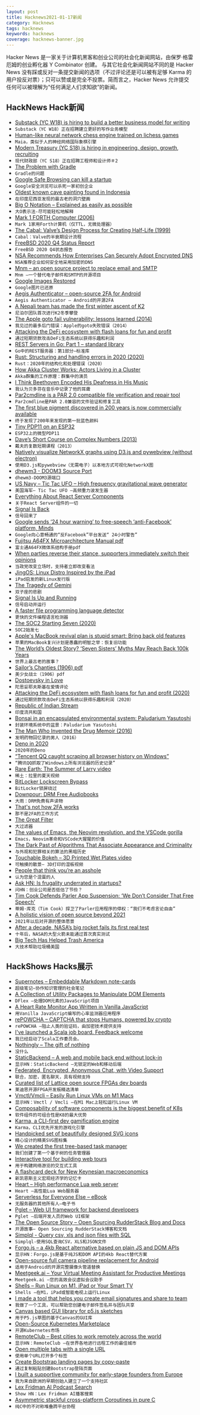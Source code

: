 ```yaml
---
layout: post
title: Hacknews2021-01-17新闻
category: Hacknews
tags: hacknews
keywords: hacknews
coverage: hacknews-banner.jpg
---
```


Hacker News 是一家关于计算机黑客和创业公司的社会化新闻网站，由保罗·格雷厄姆的创业孵化器 Y Combinator 创建。
与其它社会化新闻网站不同的是 Hacker News 没有踩或反对一条提交新闻的选项（不过评论还是可以被有足够 Karma 的用户投反对票）；只可以赞或是完全不投票。简而言之，Hacker News 允许提交任何可以被理解为“任何满足人们求知欲”的新闻。

## HackNews Hack新闻


- [Substack (YC W18) is hiring to build a better business model for writing](https://substack.com/jobs)
- `Substack（YC W18）正在招聘建立更好的写作业务模型`
- [Human-like neural network chess engine trained on lichess games](https://maiachess.com/)
- `Maia，类似于人的神经网络国际象棋引擎`
- [Modern Treasury (YC S18) is hiring in engineering, design, growth, recruiting](https://angel.co/company/moderntreasury)
- `现代财政部（YC S18）正在招聘工程师和设计师＃2`
- [The Problem with Gradle](https://www.bruceeckel.com/2021/01/02/the-problem-with-gradle/)
- `Gradle的问题`
- [Google Safe Browsing can kill a startup](https://gomox.medium.com/google-safe-browsing-can-kill-your-startup-7d73c474b98d)
- `Google安全浏览可以杀死一家初创企业`
- [Oldest known cave painting found in Indonesia](https://phys.org/news/2021-01-world-oldest-cave-indonesia.html)
- `在印度尼西亚发现的最古老的洞穴壁画`
- [Big O Notation – Explained as easily as possible](https://thatcomputerscientist.com/big-o-notation-explained-as-easily-as-possible)
- `大O表示法-尽可能轻松地解释`
- [Mark 1 FORTH Computer (2006)](http://www.aholme.co.uk/Mk1/Architecture.htm)
- `Mark 1家用Forth计算机（仅TTL，无微处理器）`
- [The Cabal: Valve’s Design Process for Creating Half-Life (1999)](https://www.gamasutra.com/view/feature/131815/the_cabal_valves_design_process_.php)
- `Cabal：Valve的半衰期设计流程`
- [FreeBSD 2020 Q4 Status Report](https://www.freebsd.org/news/status/report-2020-10-2020-12.html)
- `FreeBSD 2020 Q4状态报告`
- [NSA Recommends How Enterprises Can Securely Adopt Encrypted DNS](https://www.nsa.gov/News-Features/Feature-Stories/Article-View/Article/2471956/nsa-recommends-how-enterprises-can-securely-adopt-encrypted-dns/)
- `NSA推荐企业如何安全地采用加密的DNS`
- [Mnm – an open source project to replace email and SMTP](https://mnmnotmail.org/)
- `Mnm –一个替代电子邮件和SMTP的开源项目`
- [Google Images Restored](https://github.com/fanfare/googleimagesrestored)
- `Google图片已还原`
- [Aegis Authenticator – open-source 2FA for Android](https://getaegis.app/)
- `Aegis Authenticator – Android的开源2FA`
- [A Nepali team has made the first winter ascent of K2](http://www.alpinist.com/doc/web21w/newswire-k2-first-winter-ascent)
- `尼泊尔团队首次进行K2冬季攀登`
- [The Apple goto fail vulnerability: lessons learned (2014)](https://dwheeler.com/essays/apple-goto-fail.html)
- `我见过的最多后门错误：Apple的goto失败错误（2014）`
- [Attacking the DeFi ecosystem with flash loans for fun and profit](https://arxiv.org/abs/2003.03810)
- `通过短期贷款攻击DeFi生态系统以获得乐趣和利润`
- [REST Servers in Go: Part 1 – standard library](https://eli.thegreenplace.net/2021/rest-servers-in-go-part-1-standard-library/)
- `Go中的REST服务器：第1部分–标准库`
- [Rust: Structuring and handling errors in 2020 (2020)](https://nick.groenen.me/posts/rust-error-handling/)
- `Rust：2020年的结构化和处理错误（2020）`
- [How Akka Cluster Works: Actors Living in a Cluster](https://www.lightbend.com/blog/how-akka-cluster-works-actors-living-in-a-cluster)
- `Akka群集的工作原理：群集中的演员`
- [I Think Beethoven Encoded His Deafness in His Music](https://www.nytimes.com/2020/12/27/arts/music/beethoven-hearing-loss-deafness.html)
- `我认为贝多芬在音乐中记录了他的耳聋`
- [Par2cmdline is a PAR 2.0 compatible file verification and repair tool](https://github.com/Parchive/par2cmdline)
- `Par2cmdline是PAR 2.0兼容的文件验证和修复工具`
- [The first blue pigment discovered in 200 years is now commercially available](https://news.artnet.com/art-world/yinmn-blue-comes-market-1921665)
- `终于发现了200年来发现的第一批蓝色颜料`
- [Tiny PDP11 on an ESP32](http://spritesmods.com/?art=minipdp11&page=1)
- `ESP32上的微型PDP11`
- [Dave’s Short Course on Complex Numbers (2013)](https://www2.clarku.edu/faculty/djoyce/complex/)
- `戴夫的复数短期课程（2013）`
- [Natively visualize NetworkX graphs using D3.js and pywebview (without electron)](https://github.com/byt3bl33d3r/webview_d3)
- `使用D3.js和pywebview（无需电子）以本地方式可视化NetworkX图`
- [dhewm3 - DOOM3 Source Port](https://dhewm3.org/)
- `dhewm3-DOOM3源端口`
- [US Navy – Tic Tac UFO – High frequency gravitational wave generator](https://patents.google.com/patent/US10322827B2/en?inventor=Salvatore+Cezar+Pais)
- `美国海军– Tic Tac UFO –高频重力波发生器`
- [Everything About React Server Components](https://vercel.com/blog/everything-about-react-server-components)
- `关于React Server组件的一切`
- [Signal Is Back](https://twitter.com/signalapp/status/1350595202872823809/)
- `信号回来了`
- [Google sends ‘24 hour warning’ to free-speech ‘anti-Facebook’ platform, Minds](https://speakingaboutnews.com/google-sends-24-hour-warning-to-free-speech-anti-facebook-platform-minds/)
- `Google向心意畅通的“反Facebook”平台发送“ 24小时警告”`
- [Fujitsu A64FX Microarchitecture Manual pdf](https://github.com/fujitsu/A64FX/blob/master/doc/A64FX_Microarchitecture_Manual_en_1.3.pdf)
- `富士通A64FX微体系结构手册pdf`
- [When parties reverse their stance, supporters immediately switch their opinions](https://thespeakernewsjournal.com/science/when-political-parties-reverse-their-policy-stance-their-supporters-immediately-switch-their-opinions-too/)
- `当政党改变立场时，支持者立即改变看法`
- [JingOS: Linux Distro Inspired by the iPad](https://www.jingos.com/)
- `iPad启发的新Linux发行版`
- [The Tragedy of Gemini](https://maya.land/monologues/2021/01/11/the-tragedy-of-gemini.html)
- `双子座的悲剧`
- [Signal Is Up and Running](https://status.signal.org/?)
- `信号启动并运行`
- [A faster file programming language detector](https://github.com/go-enry/go-enry)
- `更快的文件编程语言检测器`
- [The SOC2 Starting Seven (2020)](https://latacora.micro.blog/)
- `SOC2始发七`
- [Apple's MacBook revival plan is stupid smart: Bring back old features](https://www.inputmag.com/design/apple-macbook-revival-plan-is-stupid-smart-bring-back-old-features)
- `苹果的MacBook复兴计划是愚蠢的明智之举：恢复旧功能`
- [The World’s Oldest Story? ‘Seven Sisters’ Myths May Reach Back 100k Years](https://singularityhub.com/2021/01/10/the-worlds-oldest-story-astronomers-say-global-myths-about-seven-sisters-stars-may-reach-back-100000-years/)
- `世界上最古老的故事？ `
- [Sailor’s Chanties (1906) pdf](https://www.jstor.org/stable/pdf/534759.pdf)
- `美少女战士（1906）pdf`
- [Dostoevsky in Love](https://www.theguardian.com/books/2021/jan/14/dostoevsky-in-love-by-alex-christofi-review-unpredictable-dangerous-and-thrilling)
- `陀思妥耶夫斯基在爱情评论`
- [Attacking the DeFi ecosystem with flash loans for fun and profit (2020)](https://www.palkeo.com/en/projets/ethereum/bzx.html)
- `通过短期贷款攻击DeFi生态系统以获得乐趣和利润（2020）`
- [Republic of Indian Stream](https://en.wikipedia.org/wiki/Republic_of_Indian_Stream)
- `印度流共和国`
- [Bonsai in an encapsulated environmental system: Paludarium Yasutoshi](https://azumamakoto.com/3705/)
- `封装环境系统中的盆景：Paludarium Yasutoshi`
- [The Man Who Invented the Drug Memoir (2016)](https://www.newyorker.com/magazine/2016/10/17/the-man-who-invented-the-drug-memoir)
- `发明药物回忆录的男人（2016）`
- [Deno in 2020](https://deno.land/posts/deno-in-2020)
- `2020年的Deno`
- [“Tencent QQ caught scraping all browser history on Windows”](https://twitter.com/CodeColorist/status/1350625255765671938)
- `“腾讯QQ抓取了Windows上所有浏览器的历史记录”`
- [Rare Earth: The Summer of Larry video](https://www.youtube.com/watch?v=0OjcqJolKzI)
- `稀土：拉里的夏天视频`
- [BitLocker Lockscreen Bypass](https://secret.club/2021/01/15/bitlocker-bypass.html)
- `BitLocker锁屏绕过`
- [Downpour: DRM Free Audiobooks](https://www.downpour.com/)
- `大雨：DRM免费有声读物`
- [That's not how 2FA works](https://shkspr.mobi/blog/2021/01/thats-not-how-2fa-works/)
- `那不是2FA的工作方式`
- [The Great Filter](https://mason.gmu.edu/~rhanson/greatfilter.html)
- `大过滤器`
- [The values of Emacs, the Neovim revolution, and the VSCode gorilla](https://www.murilopereira.com/the-values-of-emacs-the-neovim-revolution-and-the-vscode-gorilla/)
- `Emacs，Neovim革命和VSCode大猩猩的价值`
- [The Dark Past of Algorithms That Associate Appearance and Criminality](https://www.americanscientist.org/article/the-dark-past-of-algorithms-that-associate-appearance-and-criminality)
- `与外观和犯罪相关的算法的黑暗历史`
- [Touchable Bokeh – 3D Printed Wet Plates video](https://www.youtube.com/watch?v=0HwBeoKQmT4)
- `可触摸的散景– 3D打印的湿板视频`
- [People that think you’re an asshole](https://leowid.com/the-people-that-think-youre-an-asshole/)
- `认为您是个混蛋的人`
- [Ask HN: Is frugality underrated in startups?](item?id=25809852)
- `问HN：创业公司是否低估了节俭？`
- [Tim Cook Defends Parler App Suspension: ‘We Don’t Consider That Free Speech’](https://www.msn.com/en-us/news/technology/apple-ceo-tim-cook-defends-parler-app-suspension-e2-80-98we-don-e2-80-99t-consider-that-free-speech-e2-80-99/ar-BB1cMMN1)
- `蒂姆·库克（Tim Cook）捍卫了Parler应用程序的停权：“我们不考虑言论自由”`
- [A holistic vision of open source beyond 2021](https://monetize.substack.com/p/a-holistic-vision-of-open-source)
- `2021年以后对开源的整体愿景`
- [After a decade, NASA’s big rocket fails its first real test](https://arstechnica.com/science/2021/01/nasas-space-launch-system-rocket-shuts-down-after-just-67-seconds/)
- `十年后，NASA的大型火箭未能通过首次真实测试`
- [Big Tech Has Helped Trash America](https://www.nytimes.com/2021/01/15/opinion/tech-hope-america.html)
- `大技术帮助垃圾桶美国`


## HackShows Hacks展示

- [ Supernotes – Embeddable Markdown note-cards](https://supernotes.app/)
- `超级笔记–协作知识管理的社会笔记`
- [ A Collection of Utility Packages to Manipulate DOM Elements](https://github.com/jalal246/dflex)
- `DFlex –处理DOM元素的JavaScript项目`
- [ A Heart Rate Monitor App Written in Vanilla JavaScript](https://github.com/richrd/heart-rate-monitor)
- `用Vanilla JavaScript编写的心率监测器应用程序`
- [ rePOWCHA – CAPTCHA that stops Humans, powered by crypto](https://repowcha.com)
- `rePOWCHA –阻止人类的验证码，由加密技术提供支持`
- [ I've launched a Scala job board. Feedback welcome](https://scalajobs.dev/)
- `我已经启动了Scala工作委员会。`
- [ Nothingly – The gift of nothing](https://nothing.ly/)
- `没什么`
- [ StaticBackend – A web and mobile back end without lock-in](https://staticbackend.com)
- `显示HN：StaticBackend –无锁定的Web和移动后端`
- [ Federated, Encrypted, Anonymous Chat, with Video Support](https://ognode.herokuapp.com)
- `联合，加密，匿名聊天，具有视频支持`
- [ Curated list of Lattice open source FPGAs dev boards](https://github.com/kelu124/awesome-latticeFPGAs)
- `莱迪思开源FPGA开发板精选清单`
- [ Vmctl/Vmcli – Easily Run Linux VMs on M1 Macs](https://github.com/gyf304/vmcli)
- `显示HN：Vmctl / Vmcli –在M1 Mac上轻松运行Linux VM`
- [ Composability of software components is the biggest benefit of K8s](https://lab.computer/static/blogs_p/jekyll/pixyll/2020/10/10/k8s-saas/)
- `软件组件的可组合性是K8的最大优势`
- [ Karma, a CLI-first dev gamification engine](https://www.getkarma.dev)
- `Karma，CLI优先开发的游戏化引擎`
- [ Handpicked set of beautifully designed SVG icons](https://inspyr.io/)
- `精心设计的精美SVG图标集`
- [ We created the first tree-based task manager](http://lost.report/)
- `我们创建了第一个基于树的任务管理器`
- [ Interactive tool for building web tours](https://bytesroute.com/)
- `用于构建网络游览的交互式工具`
- [ A flashcard deck for New Keynesian macroeconomics](https://memordo.com/app/public/325)
- `新凯恩斯主义宏观经济学的记忆卡`
- [ Heart – High performance Lua web server](https://github.com/Hyperspace-Logistics/heart)
- `Heart –高性能Lua Web服务器`
- [ Serverless for Everyone Else – eBook](https://gumroad.com/l/serverless-for-everyone-else)
- `无服务器的其他所有人–电子书`
- [ Pglet – Web UI framework for backend developers](https://pglet.io)
- `Pglet –后端开发人员的Web UI框架`
- [ The Open Source Story – Open Sourcing RudderStack Blog and Docs](https://rudderstack.com/blog/the-open-source-story-open-sourcing-rudderstack-blog-and-docs)
- `开源故事– Open Sourcing RudderStack博客和文档`
- [ Simplql - Query csv, xls and json files with SQL](https://simplql.com)
- `Simplql-使用SQL查询CSV，XLS和JSON文件`
- [ Forgo.js – a 4kb React alternative based on plain JS and DOM APIs](https://forgojs.org/)
- `显示HN：Forgo.js是基于纯JS和DOM API的4kb React替代方案`
- [ Open-source full camera pipeline replacement for Android](https://github.com/mirsadm/motioncam)
- `适用于Android的开源完整摄像头管道替换`
- [ Meetgeek.ai – Your Virtual Meeting Assistant for Productive Meetings](https://meetgeek.ai/)
- `Meetgeek.ai –您的高效会议虚拟会议助手`
- [ Shells – Run Linux on M1, iPad or Your Smart TV](https://shells.com)
- `Shells –在M1，iPad或智能电视上运行Linux`
- [ I made a tool that helps you create email signatures and share to team](https://mailswype.io)
- `我做了一个工具，可以帮助您创建电子邮件签名并与团队共享`
- [ Canvas based GUI library for p5.js sketches](https://discourse.processing.org/t/canvas-based-gui-library-for-p5-js/27119)
- `用于P5.js草图的基于Canvas的GUI库`
- [ Open-Source Kubernetes Marketplace](https://github.com/alexellis/arkade)
- `开源Kubernetes市场`
- [ RemoteClub – Best cities to work remotely across the world](https://remoteclub.com/)
- `显示HN：RemoteClub –在世界各地进行远程工作的最佳城市`
- [ Open multiple tabs with a single URL](https://polyl.ink/)
- `使用单个URL打开多个标签`
- [ Create Bootstrap landing pages by copy-paste](https://frontendor.com?v=2)
- `通过复制粘贴创建Bootstrap登陆页面`
- [ I built a supportive community for early-stage founders from Europe](https://enter.network)
- `我为来自欧洲的早期创始人建立了一个支持社区`
- [ Lex Fridman AI Podcast Search](https://share.streamlit.io/rmeinl/podcast_search/app.py)
- `Show HN：Lex Fridman AI播客搜索`
- [ Asymmetric stackful cross-platform Coroutines in pure C](https://github.com/edubart/minicoro)
- `纯C中的不对称堆叠跨平台协程`

